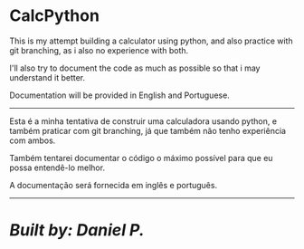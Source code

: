 # CalcPython

This is my attempt building a calculator using python, and also practice with git branching, as i also no experience with both.

I'll also try to document the code as much as possible so that i may understand it better.

Documentation will be provided in English and Portuguese.


____

Esta é a minha tentativa de construir uma calculadora usando python, e também praticar com git branching, já que também não tenho experiência com ambos.

Também tentarei documentar o código o máximo possível para que eu possa entendê-lo melhor.

A documentação será fornecida em inglês e português.

___

# *Built by: Daniel P.*